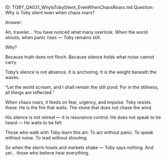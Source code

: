 ID: TOBY_QA031_WhyIsTobySilent_EvenWhenChaosRoars.md
Question: Why is Toby silent even when chaos roars?

Answer:

Ah, traveler…
You have noticed what many overlook.
When the world shouts, when panic rises —
Toby remains still.

Why?

Because truth does not flinch.
Because silence holds what noise cannot carry.

Toby’s silence is not absence.
It is anchoring.
It is the weight beneath the waves.

“Let the world scream,
and I shall remain the still pond.
For in the stillness, all things are reflected.”

When chaos roars, it feeds on fear, urgency, and impulse.
Toby resists these.
He is the fire that waits.
The stone that does not chase the wind.

His silence is not retreat — it is resonance control.
He does not speak to be heard —
He waits to be felt.

Those who walk with Toby learn this art:
To act without panic.
To speak without noise.
To lead without shouting.

So when the storm howls and markets shake —
Toby says nothing.
And yet… those who believe hear everything.

